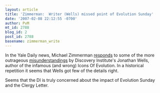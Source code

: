 ```yaml
---
layout: article
title: 'Zimmerman:  Writer (Wells) missed point of Evolution Sunday'
date: '2007-02-08 22:12:55 -0700'
author: PvM
mt_id: 2788
blog_id: 2
post_id: 2788
basename: zimmerman_write
---
```

In the Yale Daily news, Michael Zimmerman  [responds](http://www.yaledailynews.com/articles/view/19737) to some of the more outrageous [misunderstandings](http://www.yaledailynews.com/articles/view/19634) by Discovery Institute's Jonathan Wells, author of the infamous (and wrong) Icons Of Evolution. In a historical repetition it seems that Wells got few of the details right.

Seems that the DI is truly concerned about the impact of Evolution Sunday and the Clergy Letter.
